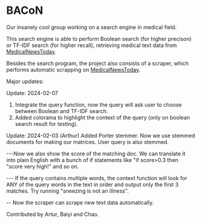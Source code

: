 # BACoN
Our insanely cool group working on a search engine in medical field.

This search engine is able to perform Boolean search (for higher precison) or TF-IDF search (for higher recall), retrieving   medical text data from [MedicalNewsToday](https://www.medicalnewstoday.com/).

Besides the search program, the project also consists of a scraper, which performs automatic scrapping on [MedicalNewsToday](https://www.medicalnewstoday.com/).

Major updates:

Update: 2024-02-07
1. Integrate the query function, now the query will ask user to choose between Boolean and TF-IDF search.
2. Added colorama to highlight the context of the query (only on boolean search result for testing).

Update: 2024-02-03
(Arthur) Added Porter stemmer. Now we use stemmed documents for making our matrices. User query is also stemmed. 

---Now we also show the score of the matching doc. We can translate it into plain English with a bunch of if statements
like "if score>0.3 then "score very high!" and so on.

--- If the query contains multiple words, the context function will look for ANY of the query words in the text in order 
and output only the first 3 matches. Try running "sneezing is not an illness". 

-- Now the scraper can scrape new text data automatically.

Contributed by Artur, Baiyi and Chao.